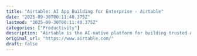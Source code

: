 ```yaml
---
title: "Airtable: AI App Building for Enterprise - Airtable"
date: "2025-09-30T00:11:40.375Z"
lastmod: "2025-09-30T00:11:40.375Z"
categories: ["Productivity"]
description: "Airtable is the AI-native platform for building trusted AI apps to accelerate business operations and deploy embedded AI agents at enterprise scale."
original_url: "https://www.airtable.com/"
draft: false
---
```

